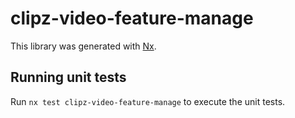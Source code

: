 # clipz-video-feature-manage

This library was generated with [Nx](https://nx.dev).

## Running unit tests

Run `nx test clipz-video-feature-manage` to execute the unit tests.
